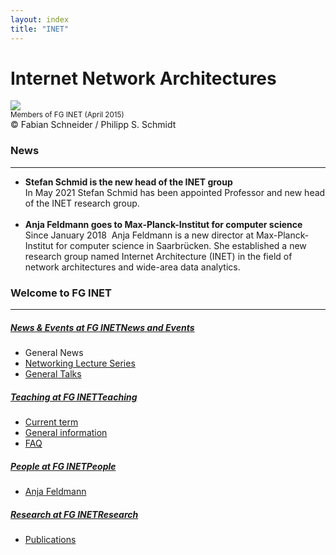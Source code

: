 ```yaml
---
layout: index
title: "INET"
---
```


# Internet Network Architectures

<div class="row mb-4">
  <div class="col-12">
    <img src="../images/new-banner.jpg" class="img-fluid w-100">
    <div><small>Members of FG INET (April 2015)</small></div>
    <div class="copyright">©&nbsp;Fabian Schneider / Philipp S. Schmidt</div>
  </div>
</div>
<div class="row mb-4">
  <div id="c683795" class="col-12">
    <h3>News</h3>
    <hr>
    <div class="csc-text">
      <ul>
        <li><strong>Stefan Schmid is the new head of the INET group</strong><br>In May 2021 Stefan Schmid has
          been appointed Professor and new head of the INET research group.<br><br></li>
        <li><strong>Anja Feldmann goes to Max-Planck-Institut for computer science</strong><br>Since January
          2018&nbsp; Anja Feldmann is a new director at Max-Planck-Institut for computer science in Saarbrücken.
          She established a new research group named Internet Architecture (INET) in the field of network
          architectures and wide-area data analytics. <br> </li>
      </ul>
    </div>
  </div>
</div>
<div class="row mb-4">
  <div class="col-12">
    <h3>Welcome to FG INET</h3>
    <hr>
    <div class="row mb-4">
      <div class="col-6">
        <h5 class="bg-white p-2">
          <a href="news/"><em>News &amp; Events at FG INET</em>News and Events</a>
        </h5>
        <ul>
          <li>General News</li>
          <li><a href="news/nls/">Networking Lecture Series</a></li>
          <li><a href="news1/pgt/">General Talks</a></li>
        </ul>
      </div>
      <div class="col-6">
        <h5 class="bg-white p-2">
          <a href="teaching0/"><em>Teaching at FG INET</em>Teaching</a>
        </h5>
        <ul>
          <li><a href="teaching0/ws2020211/">Current term</a></li>
          <li><a href="teaching0/infoteaching/">General information</a></li>
          <li><a href="teaching0/infoteaching/faq0/">FAQ</a></li>
        </ul>
      </div>
    </div>
    <div class="row mb-4">
      <div class="col-6">
        <h5 class="bg-white p-2">
          <a href="people/"><em>People at FG INET</em>People</a>
        </h5>
        <ul>
          <li><a href="people/profs0/anja/">Anja Feldmann</a></li>
        </ul>
      </div>
      <div class="col-6">
        <h5 class="bg-white p-2">
          <a href="research/"><em>Research at FG INET</em>Research</a>
        </h5>
        <ul>
          <li><a href="research/publications/">Publications</a></li>
        </ul>
      </div>
    </div>
  </div>
</div>
